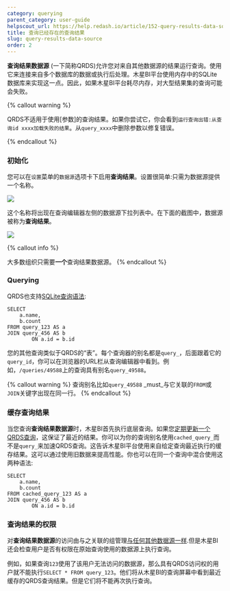 ```yaml
---
category: querying
parent_category: user-guide
helpscout_url: https://help.redash.io/article/152-query-results-data-source
title: 查询已经存在的查询结果
slug: query-results-data-source
order: 2
---
```


**查询结果数据源** (一下简称QRDS)允许您对来自其他数据源的结果运行查询。使用它来连接来自多个数据库的数据或执行后处理。木星BI平台使用内存中的SQLite数据库来实现这一点。因此，如果木星BI平台耗尽内存，对大型结果集的查询可能会失败。

{% callout warning %}

QRDS不适用于使用[参数]的查询结果。如果你尝试它，你会看到`运行查询出错:从查询id xxxx加载失败的结果`。从`query_xxxx`中删除参数以修复错误。

{% endcallout %}

### 初始化

您可以在`设置`菜单的`数据源`选项卡下启用**查询结果**。设置很简单:只需为数据源提供一个名称。

![](/assets/images/docs/gitbook/query-results-setup.png)


这个名称将出现在查询编辑器左侧的数据源下拉列表中。在下面的截图中，数据源被称为**查询结果**。

![](/assets/images/docs/gitbook/query-results-example.png)

{% callout info %}

大多数组织只需要**一个**查询结果数据源。
{% endcallout %}


### Querying
QRDS也支持[SQLite查询语法](https://sqlite.org/lang.html):

```
SELECT
	a.name,
	b.count 
FROM query_123 AS a 
JOIN query_456 AS b
  		ON a.id = b.id
```

您的其他查询类似于QRDS的“表”。每个查询器的别名都是`query_`，后面跟着它的`query_id`，你可以在浏览器的URL栏从查询编辑器中看到。例如，`/queries/49588`上的查询具有别名`query_49588`。

{% callout warning %}
查询别名比如`query_49588` _must_与它关联的`FROM`或`JOIN`关键字出现在同一行。
{% endcallout %}

### 缓存查询结果
当您查询**查询结果数据源**时，木星BI首先执行底层查询。如果您[定期更新一个QRDS查询](/help/user-guide/querying/scheduling-a-query)，这保证了最近的结果。你可以为你的查询别名使用`cached_query_`而不是`query_`来加速QRDS查询。这告诉木星BI平台使用来自给定查询最近执行的缓存结果。这可以通过使用旧数据来提高性能。你也可以在同一个查询中混合使用这两种语法:

```
SELECT
	a.name,
	b.count 
FROM cached_query_123 AS a 
JOIN query_456 AS b
  		ON a.id = b.id
```

### 查询结果的权限
对**查询结果数据源**的访问由与之关联的组管理[与任何其他数据源一样](/help/user-guide/users/permissions-groups).但是木星BI还会检查用户是否有权限在原始查询使用的数据源上执行查询。


例如，如果查询`123`使用了该用户无法访问的数据源，那么具有QRDS访问权的用户就不能执行`SELECT * FROM query_123`。他们将从木星BI的查询屏幕中看到最近缓存的QRDS查询结果。但是它们将不能再次执行查询。